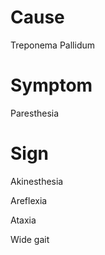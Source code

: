 # Cause

Treponema Pallidum

# Symptom

Paresthesia

# Sign

Akinesthesia

Areflexia

Ataxia

Wide gait
